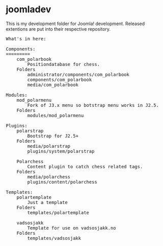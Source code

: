 joomladev
=========

This is my development folder for Joomla! development. Released extentions are put into their respective repository.
<pre>What's in here:

Components:
=========
	com_polarbook
		Positiondatabase for chess.
	Folders
		administrator/components/com_polarbook
		components/com_polarbook
		media/com_polarbook
		
Modules:
	mod_polarmenu
		Fork of J3.x menu so botstrap menu works in J2.5.
	Folders
		modules/mod_polarmenu
		
Plugins:
	polarstrap
		Bootstrap for J2.5+
	Folders
		media/polarstrap
		plugins/system/polarstrap

	Polarchess
		Content plugin to catch chess related tags.
	Folders
		media/polarchess
		plugins/content/polarchess
				
Templates:
	polartemplate
		Just a template
	Folders
		templates/polartemplate

	vadsosjakk
		Template for use on vadsosjakk.no
	Folders
		templates/vadsosjakk
</pre>
